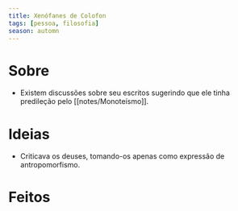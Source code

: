 ```yaml
---
title: Xenófanes de Colofon
tags: [pessoa, filosofia]
season: automn
---
```


# Sobre
- Existem discussões sobre seu escritos sugerindo que ele tinha predileção pelo [[notes/Monoteísmo]].
# Ideias
- Criticava os deuses, tomando-os apenas como expressão de antropomorfismo.
# Feitos